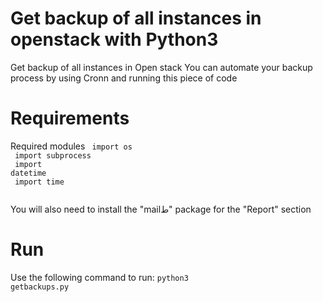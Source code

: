 # Get backup of all instances in openstack with Python3
Get backup of all instances in Open stack
You can automate your backup process by using Cronn and running this piece of code

# Requirements
Required modules 
<code>
import os</br>
import subprocess</br>
import datetime</br>
import time</br>
</code>

You will also need to install the "mailط" package for the "Report" section

# Run
Use the following command to run:
<code>python3 getbackups.py</code>
